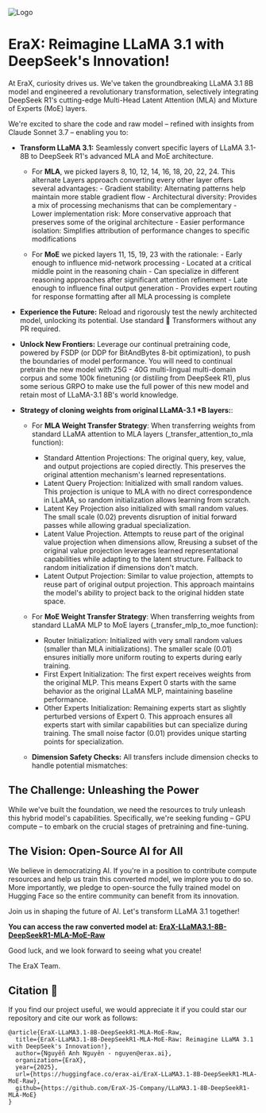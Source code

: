 <p align="left">
  <img src="https://cdn-uploads.huggingface.co/production/uploads/63d8d8879dfcfa941d4d7cd9/GsQKdaTyn2FFx_cZvVHk3.png" alt="Logo">
</p>

# EraX: Reimagine LLaMA 3.1 with DeepSeek's Innovation!

At EraX, curiosity drives us. We've taken the groundbreaking LLaMA 3.1 8B model and engineered a revolutionary transformation, selectively integrating DeepSeek R1's cutting-edge Multi-Head Latent Attention (MLA) and Mixture of Experts (MoE) layers.

We're excited to share the code and raw model – refined with insights from Claude Sonnet 3.7 – enabling you to:

*   **Transform LLaMA 3.1:** Seamlessly convert specific layers of LLaMA 3.1-8B to DeepSeek R1's advanced MLA and MoE architecture.

    * For **MLA**, we picked layers 8, 10, 12, 14, 16, 18, 20, 22, 24. This alternate Layers approach converting every other layer offers several advantages:
          - Gradient stability: Alternating patterns help maintain more stable gradient flow
          - Architectural diversity: Provides a mix of processing mechanisms that can be complementary
          - Lower implementation risk: More conservative approach that preserves some of the original architecture
          - Easier performance isolation: Simplifies attribution of performance changes to specific modifications
        
    * For **MoE** we picked layers 11, 15, 19, 23 with the rationale:
          - Early enough to influence mid-network processing
          - Located at a critical middle point in the reasoning chain
          - Can specialize in different reasoning approaches after significant attention refinement
          - Late enough to influence final output generation
          - Provides expert routing for response formatting after all MLA processing is complete

*   **Experience the Future:** Reload and rigorously test the newly architected model, unlocking its potential. Use standard 🤗 Transformers without any PR required.
  
*   **Unlock New Frontiers:** Leverage our continual pretraining code, powered by FSDP (or DDP for BitAndBytes 8-bit optimization), to push the boundaries of model performance.  You will need to continual pretrain the new model with 25G - 40G multi-lingual multi-domain corpus and some 100k finetuning (or distiling from DeepSeek R1), plus some serious GRPO to make use the full power of this new model and retain most of LLaMA-3.1 8B's world knowledge.

*   **Strategy of cloning weights from original LLaMA-3.1 *B layers:**:
    * For **MLA Weight Transfer Strategy**: When transferring weights from standard LLaMA attention to MLA layers (_transfer_attention_to_mla function):   
        - Standard Attention Projections: The original query, key, value, and output projections are copied directly. This preserves the original attention mechanism's learned representations.
        - Latent Query Projection: Initialized with small random values. This projection is unique to MLA with no direct correspondence in LLaMA, so random initialization allows learning from scratch.
        - Latent Key Projection also initialized with small random values. The small scale (0.02) prevents disruption of initial forward passes while allowing gradual specialization.
        - Latent Value Projection. Attempts to reuse part of the original value projection when dimensions allow, Rreusing a subset of the original value projection leverages learned representational capabilities while adapting to the latent structure. Fallback to random initialization if dimensions don't match.
        - Latent Output Projection: Similar to value projection, attempts to reuse part of original output projection. This approach maintains the model's ability to project back to the original hidden state space.

    * For **MoE Weight Transfer Strategy**:  When transferring weights from standard LLaMA MLP to MoE layers (_transfer_mlp_to_moe function):
        - Router Initialization: Initialized with very small random values (smaller than MLA initializations). The smaller scale (0.01) ensures initially more uniform routing to experts during early training.
        - First Expert Initialization: The first expert receives weights from the original MLP. This means Expert 0 starts with the same behavior as the original LLaMA MLP, maintaining baseline performance.
        - Other Experts Initialization: Remaining experts start as slightly perturbed versions of Expert 0. This approach ensures all experts start with similar capabilities but can specialize during training. The small noise factor (0.01) provides unique starting points for specialization.

    * **Dimension Safety Checks:** All transfers include dimension checks to handle potential mismatches:

## The Challenge: Unleashing the Power

While we've built the foundation, we need the resources to truly unleash this hybrid model's capabilities. Specifically, we're seeking funding – GPU compute – to embark on the crucial stages of pretraining and fine-tuning.

## The Vision: Open-Source AI for All

We believe in democratizing AI. If you're in a position to contribute compute resources and help us train this converted model, we implore you to do so. More importantly, we pledge to open-source the fully trained model on Hugging Face so the entire community can benefit from its innovation.

Join us in shaping the future of AI. Let's transform LLaMA 3.1 together!

**You can access the raw converted model at: [EraX-LLaMA3.1-8B-DeepSeekR1-MLA-MoE-Raw](https://huggingface.co/erax-ai/EraX-LLaMA3.1-8B-DeepSeekR1-MLA-MoE-Raw)**

Good luck, and we look forward to seeing what you create!

The EraX Team.

## Citation 📝
<!-- title={EraX-LLaMA3.1-8B-DeepSeekR1-MLA-MoE-Raw: Reimagine LLaMA 3.1 with DeepSeek's Innovation!},
  author={Nguyễn Anh Nguyên},
  organization={EraX},
  year={2025},
  url={https://huggingface.co/erax-ai/EraX-LLaMA3.1-8B-DeepSeekR1-MLA-MoE-Raw},
  github={https://github.com/EraX-JS-Company/LLaMA3.1-8B-DeepSeekR1-MLA-MoE/tree/main} -->
  
If you find our project useful, we would appreciate it if you could star our repository and cite our work as follows:
```
@article{EraX-LLaMA3.1-8B-DeepSeekR1-MLA-MoE-Raw,
  title={EraX-LLaMA3.1-8B-DeepSeekR1-MLA-MoE-Raw: Reimagine LLaMA 3.1 with DeepSeek's Innovation!},
  author={Nguyễn Anh Nguyên - nguyen@erax.ai},
  organization={EraX},
  year={2025},
  url={https://huggingface.co/erax-ai/EraX-LLaMA3.1-8B-DeepSeekR1-MLA-MoE-Raw},
  github={https://github.com/EraX-JS-Company/LLaMA3.1-8B-DeepSeekR1-MLA-MoE}
}
```

